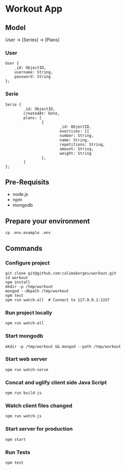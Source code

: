 # Workout App

## Model

User -> [Series] -> [Plans]

### User

```
User {
    _id: ObjectID,
    username: String,
    password: String
};
```
### Serie

```
Serie {
        _id: ObjectID,
        createdAt: Date,
        plans: [
                { 
                        _id: ObjectID,
                        exercises: [{
                        number: String,
                        name: String,
                        repetitions: String,
                        amount: String,
                        weight: String
                },
        ]
};
```

## Pre-Requisits

* node.js
* npm
* mongodb

## Prepare your environment

```
cp .env.example .env
```


## Commands

### Configure project

```
git clone git@github.com:calimaborges/workout.git
cd workout
npm install
mkdir -p /tmp/workout
mongod --dbpath /tmp/workout
npm test
npm run watch-all  # Connect to 127.0.0.1:1337
```

### Run project locally

```
npm run watch-all
```

### Start mongodb

```
mkdir -p /tmp/workout && mongod --path /tmp/workout
```

### Start web server

```
npm run watch-serve
```

### Concat and uglify client side Java Script

```
npm run build-js
```

### Watch client files changed

```
npm run watch-js
```

### Start server for production

```
npm start
```

### Run Tests

```
npm test
```
